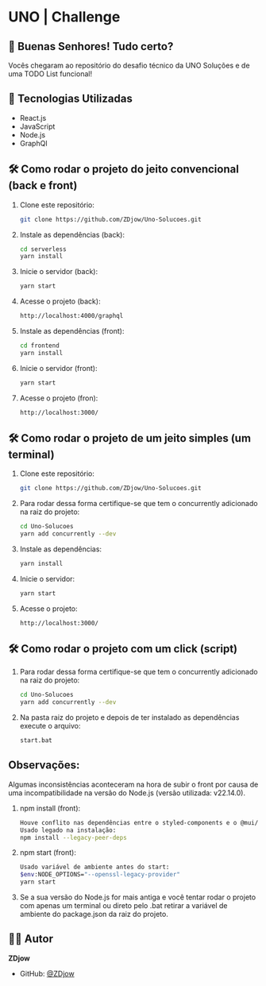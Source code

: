 # UNO | Challenge

## 📌 Buenas Senhores! Tudo certo?

Vocês chegaram ao repositório do desafio técnico da UNO Soluções e de uma TODO List funcional!

## 🚀 Tecnologias Utilizadas

- React.js
- JavaScript
- Node.js
- GraphQl

## 🛠 Como rodar o projeto do jeito convencional (back e front)

1. Clone este repositório:
   ```sh
   git clone https://github.com/ZDjow/Uno-Solucoes.git
   ```
2. Instale as dependências (back):
   ```sh
   cd serverless
   yarn install
   ```
3. Inicie o servidor (back):
   ```sh
   yarn start
   ```
4. Acesse o projeto (back):
   ```sh
   http://localhost:4000/graphql
   ```
5. Instale as dependências (front):
   ```sh
   cd frontend
   yarn install
   ```
6. Inicie o servidor (front):
   ```sh
   yarn start
   ```
7. Acesse o projeto (fron):
   ```sh
   http://localhost:3000/
   ```

## 🛠 Como rodar o projeto de um jeito simples (um terminal)

1. Clone este repositório:
   ```sh
   git clone https://github.com/ZDjow/Uno-Solucoes.git
   ```
2. Para rodar dessa forma certifique-se que tem o concurrently adicionado na raiz do projeto:
   ```sh
   cd Uno-Solucoes
   yarn add concurrently --dev
   ```
3. Instale as dependências:
   ```sh
   yarn install
   ```
4. Inicie o servidor:
   ```sh
   yarn start
   ```
5. Acesse o projeto:
   ```sh
   http://localhost:3000/
   ```

## 🛠 Como rodar o projeto com um click (script)

1. Para rodar dessa forma certifique-se que tem o concurrently adicionado na raiz do projeto:
   ```sh
   cd Uno-Solucoes
   yarn add concurrently --dev
   ```
2. Na pasta raiz do projeto e depois de ter instalado as dependências execute o arquivo:
   ```sh
   start.bat
   ```

## Observações:

Algumas inconsistências aconteceram na hora de subir o front por causa de uma incompatibilidade na versão do Node.js (versão utilizada: v22.14.0).

1. npm install (front):
   ```sh
   Houve conflito nas dependências entre o styled-components e o @mui/styled-engine-sc.
   Usado legado na instalação:
   npm install --legacy-peer-deps
   ```
2. npm start (front):
   ```sh
   Usado variável de ambiente antes do start:
   $env:NODE_OPTIONS="--openssl-legacy-provider"
   yarn start
   ```
3. Se a sua versão do Node.js for mais antiga e você tentar rodar o projeto com apenas um terminal
   ou direto pelo .bat retirar a variável de ambiente do package.json da raiz do projeto.

## 👨‍💻 Autor

**ZDjow**

- GitHub: [@ZDjow](https://github.com/ZDjow)
